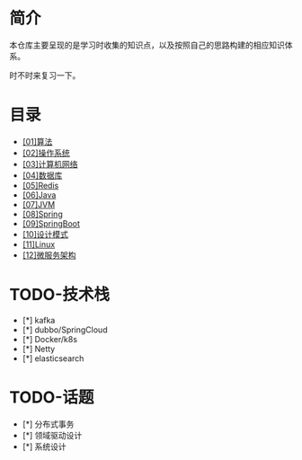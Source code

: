 # 简介

本仓库主要呈现的是学习时收集的知识点，以及按照自己的思路构建的相应知识体系。

时不时来复习一下。

# 目录

- [[01]算法](https://github.com/justtreee/blog/blob/master/%5B01%5D%E7%AE%97%E6%B3%95.md)
- [[02]操作系统](https://github.com/justtreee/blog/blob/master/%5B02%5D%E6%93%8D%E4%BD%9C%E7%B3%BB%E7%BB%9F.md)
- [[03]计算机网络](https://github.com/justtreee/blog/blob/master/%5B03%5D%E8%AE%A1%E7%AE%97%E6%9C%BA%E7%BD%91%E7%BB%9C.md)
- [[04]数据库](https://github.com/justtreee/blog/blob/master/%5B04%5D%E6%95%B0%E6%8D%AE%E5%BA%93.md)
- [[05]Redis](https://github.com/justtreee/blog/blob/master/%5B05%5DRedis.md)
- [[06]Java](https://github.com/justtreee/blog/blob/master/%5B06%5DJava.md)
- [[07]JVM](https://github.com/justtreee/blog/blob/master/%5B07%5DJVM.md)
- [[08]Spring](https://github.com/justtreee/blog/blob/master/%5B08%5DSpring.md)
- [[09]SpringBoot](https://github.com/justtreee/blog/blob/master/%5B09%5DSpringBoot.md)
- [[10]设计模式](https://github.com/justtreee/blog/blob/master/%5B10%5D%E8%AE%BE%E8%AE%A1%E6%A8%A1%E5%BC%8F.md)
- [[11]Linux](https://github.com/justtreee/blog/blob/master/%5B11%5DLinux.md)
- [[12]微服务架构](https://github.com/justtreee/blog/blob/master/%5B12%5D%E5%BE%AE%E6%9C%8D%E5%8A%A1%E6%9E%B6%E6%9E%84.md)

# TODO-技术栈
- [*] kafka
- [*] dubbo/SpringCloud
- [*] Docker/k8s
- [*] Netty
- [*] elasticsearch

# TODO-话题
- [*] 分布式事务
- [*] 领域驱动设计
- [*] 系统设计
